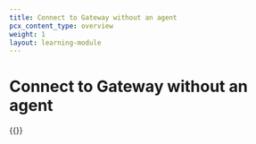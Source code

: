 ```yaml
---
title: Connect to Gateway without an agent
pcx_content_type: overview
weight: 1
layout: learning-module
---
```


# Connect to Gateway without an agent

{{<learning-module-summary>}}

